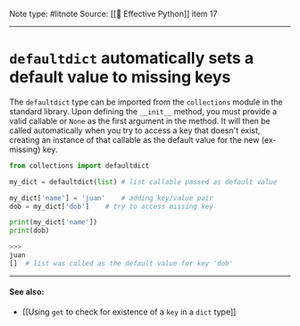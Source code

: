 Note type: #litnote
Source: [[📖 Effective Python]] item 17

---
# `defaultdict` automatically sets a default value to missing keys
The `defaultdict` type can be imported from the `collections` module in the standard library. Upon defining the `__init__` method, you must provide a valid callable or `None` as the first argument in the method. It will then be called automatically when you try to access a key that doesn't exist, creating an instance of that callable as the default value for the new (ex-missing) key.
```python
from collections import defaultdict

my_dict = defaultdict(list)	# list callable passed as default value

my_dict['name'] = 'juan'	# adding key/value pair
dob = my_dict['dob']	# try to access missing key

print(my_dict['name'])
print(dob)

>>>
juan
[]	# list was called as the default value for key 'dob'
```

---
#### See also:
- [[Using `get` to check for existence of a `key` in a `dict` type]]